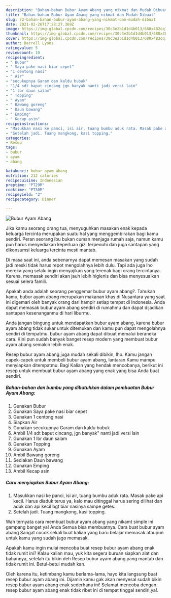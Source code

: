 ```yaml
---
description: "Bahan-bahan Bubur Ayam Abang yang nikmat dan Mudah Dibuat"
title: "Bahan-bahan Bubur Ayam Abang yang nikmat dan Mudah Dibuat"
slug: 72-bahan-bahan-bubur-ayam-abang-yang-nikmat-dan-mudah-dibuat
date: 2021-02-26T17:28:27.369Z
image: https://img-global.cpcdn.com/recipes/30c3e2b1d1d4b013/680x482cq70/bubur-ayam-abang-foto-resep-utama.jpg
thumbnail: https://img-global.cpcdn.com/recipes/30c3e2b1d1d4b013/680x482cq70/bubur-ayam-abang-foto-resep-utama.jpg
cover: https://img-global.cpcdn.com/recipes/30c3e2b1d1d4b013/680x482cq70/bubur-ayam-abang-foto-resep-utama.jpg
author: Darrell Lyons
ratingvalue: 5
reviewcount: 10
recipeingredient:
- " Bubur"
- " Saya pake nasi biar cepet"
- "1 centong nasi"
- " Air"
- "secukupnya Garam dan kaldu bubuk"
- "1/4 sdt baput cincang jgn banyak nanti jadi versi lain"
- "1 lbr daun salam"
- " Topping"
- " Ayam"
- " Bawang goreng"
- " Daun bawang"
- " Emping"
- " Kecap asin"
recipeinstructions:
- "Masukkan nasi ke panci, isi air, tuang bumbu aduk rata. Masak pake api kecil. Harus diaduk terus ya, kalo mau ditinggal harus sering dilihat dan aduk dan api kecil bgt biar nasinya sampe getes."
- "Setelah jadi. Tuang mangkong, kasi topping."
categories:
- Resep
tags:
- bubur
- ayam
- abang

katakunci: bubur ayam abang 
nutrition: 212 calories
recipecuisine: Indonesian
preptime: "PT29M"
cooktime: "PT30M"
recipeyield: "2"
recipecategory: Dinner

---
```



![Bubur Ayam Abang](https://img-global.cpcdn.com/recipes/30c3e2b1d1d4b013/680x482cq70/bubur-ayam-abang-foto-resep-utama.jpg)

Jika kamu seorang orang tua, menyuguhkan masakan enak kepada keluarga tercinta merupakan suatu hal yang menggembirakan bagi kamu sendiri. Peran seorang ibu bukan cuman menjaga rumah saja, namun kamu pun harus menyediakan keperluan gizi terpenuhi dan juga santapan yang dikonsumsi keluarga tercinta mesti mantab.

Di masa  saat ini, anda sebenarnya dapat memesan masakan yang sudah jadi meski tidak harus repot mengolahnya lebih dulu. Tapi ada juga lho mereka yang selalu ingin menyajikan yang terenak bagi orang tercintanya. Karena, memasak sendiri akan jauh lebih higienis dan bisa menyesuaikan sesuai selera famili. 



Apakah anda adalah seorang penggemar bubur ayam abang?. Tahukah kamu, bubur ayam abang merupakan makanan khas di Nusantara yang saat ini digemari oleh banyak orang dari hampir setiap tempat di Indonesia. Anda dapat memasak bubur ayam abang sendiri di rumahmu dan dapat dijadikan santapan kesenanganmu di hari liburmu.

Anda jangan bingung untuk mendapatkan bubur ayam abang, karena bubur ayam abang tidak sukar untuk ditemukan dan kamu pun dapat mengolahnya sendiri di tempatmu. bubur ayam abang dapat dibuat memalui beraneka cara. Kini pun sudah banyak banget resep modern yang membuat bubur ayam abang semakin lebih enak.

Resep bubur ayam abang juga mudah sekali dibikin, lho. Kamu jangan capek-capek untuk membeli bubur ayam abang, lantaran Kamu mampu menyiapkan ditempatmu. Bagi Kalian yang hendak mencobanya, berikut ini resep untuk membuat bubur ayam abang yang enak yang bisa Anda buat sendiri.

<!--inarticleads1-->

##### Bahan-bahan dan bumbu yang dibutuhkan dalam pembuatan Bubur Ayam Abang:

1. Gunakan  Bubur
1. Gunakan  Saya pake nasi biar cepet
1. Gunakan 1 centong nasi
1. Siapkan  Air
1. Gunakan secukupnya Garam dan kaldu bubuk
1. Ambil 1/4 sdt baput cincang, jgn banyak&#34; nanti jadi versi lain
1. Gunakan 1 lbr daun salam
1. Gunakan  Topping
1. Gunakan  Ayam
1. Ambil  Bawang goreng
1. Sediakan  Daun bawang
1. Gunakan  Emping
1. Ambil  Kecap asin




<!--inarticleads2-->

##### Cara menyiapkan Bubur Ayam Abang:

1. Masukkan nasi ke panci, isi air, tuang bumbu aduk rata. Masak pake api kecil. Harus diaduk terus ya, kalo mau ditinggal harus sering dilihat dan aduk dan api kecil bgt biar nasinya sampe getes.
1. Setelah jadi. Tuang mangkong, kasi topping.




Wah ternyata cara membuat bubur ayam abang yang nikamt simple ini gampang banget ya! Anda Semua bisa membuatnya. Cara buat bubur ayam abang Sangat cocok sekali buat kalian yang baru belajar memasak ataupun untuk kamu yang sudah jago memasak.

Apakah kamu ingin mulai mencoba buat resep bubur ayam abang enak tidak rumit ini? Kalau kalian mau, yuk kita segera buruan siapkan alat dan bahannya, setelah itu bikin deh Resep bubur ayam abang yang mantab dan tidak rumit ini. Betul-betul mudah kan. 

Oleh karena itu, ketimbang kamu berlama-lama, hayo kita langsung buat resep bubur ayam abang ini. Dijamin kamu gak akan menyesal sudah bikin resep bubur ayam abang enak sederhana ini! Selamat mencoba dengan resep bubur ayam abang enak tidak ribet ini di tempat tinggal sendiri,ya!.

